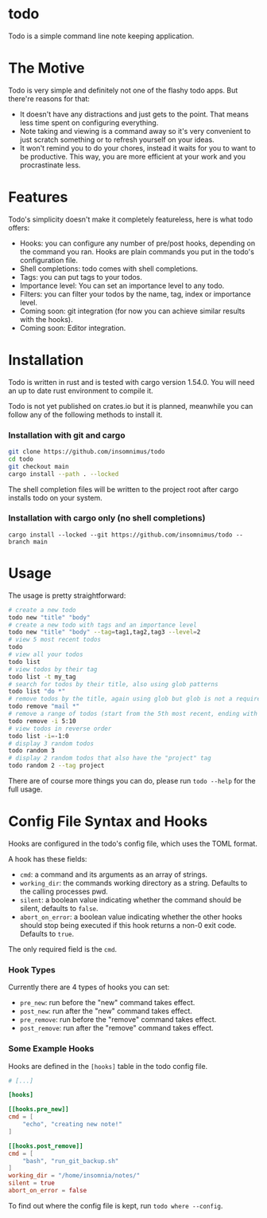 # todo

Todo is a simple command line note keeping application.

# The Motive

Todo is very simple and definitely not one of the flashy todo apps. But there're reasons for that:

-	It doesn't have any distractions and just gets to the point. That means less time spent on configuring everything.
-	Note taking and viewing is a command away so it's very convenient to just scratch something or to refresh yourself on your ideas.
-	It won't remind you to do your chores, instead it waits for you to want to be productive. This way, you are more efficient at your work and you procrastinate less.

# Features

Todo's simplicity doesn't make it completely featureless, here is what todo offers:

-	Hooks: you can configure any number of pre/post hooks, depending on the command you ran. Hooks are plain commands you put in the todo's configuration file.
-	Shell completions: todo comes with shell completions.
-	Tags: you can put tags to your todos.
-	Importance level: You can set an importance level to any todo.
-	Filters: you can filter your todos by the name, tag, index or importance level.
-	Coming soon: git integration (for now you can achieve similar results with the hooks).
-	Coming soon: Editor integration.

# Installation

Todo is written in rust and is tested with cargo version 1.54.0. You will need an up to date rust environment to compile it.

Todo is not yet published on crates.io but it is planned, meanwhile you can follow any of the following methods to install it.

### Installation with git and cargo

```sh
git clone https://github.com/insomnimus/todo
cd todo
git checkout main
cargo install --path . --locked
```

The shell completion files will be written to the project root after cargo installs todo on your system.

### Installation with cargo only (no shell completions)

`cargo install --locked --git https://github.com/insomnimus/todo --branch main`

# Usage

The usage is pretty straightforward:

```sh
# create a new todo
todo new "title" "body"
# create a new todo with tags and an importance level
todo new "title" "body" --tag=tag1,tag2,tag3 --level=2
# view 5 most recent todos
todo
# view all your todos
todo list
# view todos by their tag
todo list -t my_tag
# search for todos by their title, also using glob patterns
todo list "do *"
# remove todos by the title, again using glob but glob is not a requirement
todo remove "mail *"
# remove a range of todos (start from the 5th most recent, ending with the 10th most recent)
todo remove -i 5:10
# view todos in reverse order
todo list -i=-1:0
# display 3 random todos
todo random 3
# display 2 random todos that also have the "project" tag
todo random 2 --tag project
```

There are of course more things you can do, please run `todo --help` for the full usage.

# Config File Syntax and Hooks


Hooks are configured in the todo's config file, which uses the TOML format.

A hook has these fields:

-	`cmd`: a command and its arguments as an array of strings.
-	`working_dir`: the commands working directory as a string. Defaults to the calling processes pwd.
-	`silent`: a boolean value indicating whether the command should be silent, defaults to `false`.
-	`abort_on_error`: a boolean value indicating whether the other hooks should stop being executed if this hook returns a non-0 exit code. Defaults to `true`.

The only required field is the `cmd`.

### Hook Types

Currently there are 4 types of hooks you can set:

-	`pre_new`: run before the "new" command takes effect.
-	`post_new`: run after the "new" command takes effect.
-	`pre_remove`: run before the "remove" command takes effect.
-	`post_remove`: run after the "remove" command  takes effect.

### Some Example Hooks

Hooks are defined in the `[hooks]` table in the todo config file.

```toml
# [...]

[hooks]

[[hooks.pre_new]]
cmd = [
	"echo", "creating new note!"
]

[[hooks.post_remove]]
cmd = [
	"bash", "run_git_backup.sh"
]
working_dir = "/home/insomnia/notes/"
silent = true
abort_on_error = false
```

To find out where the config file is kept, run `todo where --config`.
